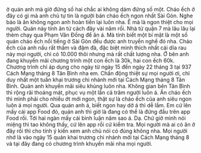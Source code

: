 ờ quán anh mà giờ đứng số hai chắc ai không dám đứng số một. Cháo ếch ở đây có gì mà anh chủ tự tin là người bán cháo ếch ngon nhất Sài Gòn. Nghe bảo là ăn không ngon anh hoàn tiền lại luôn nha. Ê mà là ngon thiệt cho mọi người. Quán này tính ăn từ cách đây vài năm rồi. Nhà từ quận 7 mà lâu lâu lại thèm chạy qua Phạm Văn Đồng để ăn á. Mà tính biết một bí mật là một số quán cháo ếch nổi tiếng ở Sài Gòn đều được anh truyền nghề đó nha. Cháo ếch của anh nấu rất thấm và đậm đà, đặc biệt mình thích nhất cái dĩa rau này mọi người, chỉ có 10.000 thôi nhưng mà rất chất lượng nha. Ở bên anh đang khuyến mãi chương trình một con ếch là 30k, hai con ếch 60k. Chương trình chỉ áp dụng cho ngày từ ngày 15 đến ngày 22 tháng 3 tại 937 Cách Mạng tháng 8 Tân Bình nha em. Chấn động thiệt sự mọi người ơi, chỉ duy nhất một tuần khai trương chi nhánh mới tại Cách Mạng tháng 8 Tân Bình. Quán anh khuyến mãi siêu khủng luôn nha. Không gian bên Tân Bình thì rộng rãi thoáng mát, phục vụ một lần cả trăm người luôn á. Ăn cháo ếch thì mình phải cho nhiều ớt mới ngon, thật sự là cháo ếch của anh siêu ngon luôn á mọi người. Qua quán anh á, biết ngon hay dở á thì dễ lắm. Em cứ lên mấy cái app Food đó, quán anh thì giờ là đang có thể là đứng đầu trên app Food rồi. Tới hai ngàn mấy cái bình luận năm sao á. Dạ. Chứ giờ mình nói miệng thì tao không thấy, cứ lên app rồi cứ kiểm tra. Mọi người mà ai có ăn ở đây rồi thì cho tính ý kiến xem anh chủ nói có đúng không nha. Mọi người nhớ là vào ngày 15 quán khai trương chi nhánh mới tại Cách Mạng tháng 8 và tại đây đang có chương trình khuyến mãi nha mọi người.